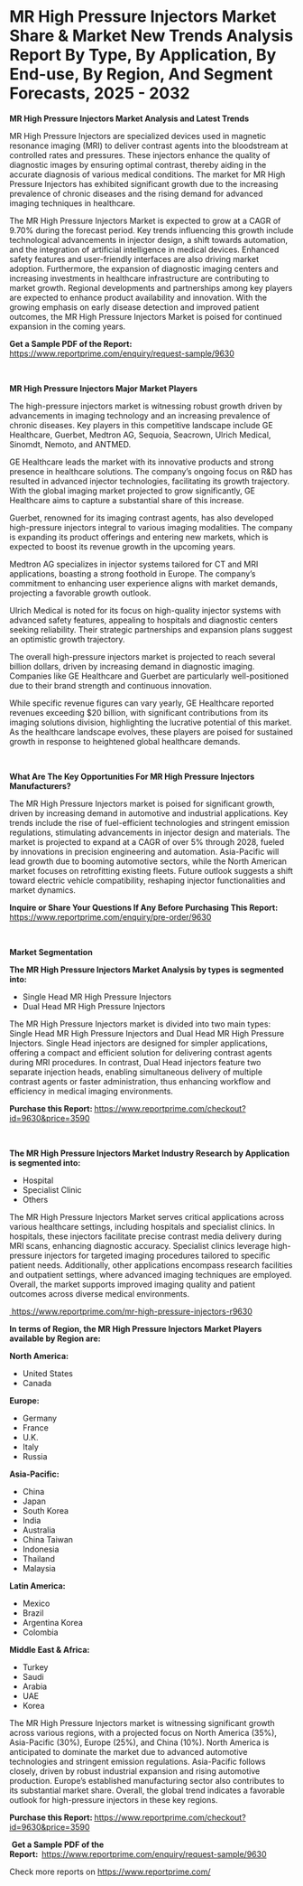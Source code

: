<p><h1>MR High Pressure Injectors Market Share & Market New Trends Analysis Report By Type, By Application, By End-use, By Region, And Segment Forecasts, 2025 - 2032</h1></p><p><strong>MR High Pressure Injectors Market Analysis and Latest Trends</strong></p>
<p><p>MR High Pressure Injectors are specialized devices used in magnetic resonance imaging (MRI) to deliver contrast agents into the bloodstream at controlled rates and pressures. These injectors enhance the quality of diagnostic images by ensuring optimal contrast, thereby aiding in the accurate diagnosis of various medical conditions. The market for MR High Pressure Injectors has exhibited significant growth due to the increasing prevalence of chronic diseases and the rising demand for advanced imaging techniques in healthcare.</p><p>The MR High Pressure Injectors Market is expected to grow at a CAGR of 9.70% during the forecast period. Key trends influencing this growth include technological advancements in injector design, a shift towards automation, and the integration of artificial intelligence in medical devices. Enhanced safety features and user-friendly interfaces are also driving market adoption. Furthermore, the expansion of diagnostic imaging centers and increasing investments in healthcare infrastructure are contributing to market growth. Regional developments and partnerships among key players are expected to enhance product availability and innovation. With the growing emphasis on early disease detection and improved patient outcomes, the MR High Pressure Injectors Market is poised for continued expansion in the coming years.</p></p>
<p><strong>Get a Sample PDF of the Report:&nbsp;</strong> <a href="https://www.reportprime.com/enquiry/request-sample/9630?utm_campaign=2462&utm_medium=2&utm_source=Github&utm_content=ia&utm_term=20032025&utm_id=mr-high-pressure-injectors">https://www.reportprime.com/enquiry/request-sample/9630</a></p>
<p>&nbsp;</p>
<p><strong>MR High Pressure Injectors Major Market Players</strong></p>
<p><p>The high-pressure injectors market is witnessing robust growth driven by advancements in imaging technology and an increasing prevalence of chronic diseases. Key players in this competitive landscape include GE Healthcare, Guerbet, Medtron AG, Sequoia, Seacrown, Ulrich Medical, Sinomdt, Nemoto, and ANTMED.</p><p>GE Healthcare leads the market with its innovative products and strong presence in healthcare solutions. The company’s ongoing focus on R&D has resulted in advanced injector technologies, facilitating its growth trajectory. With the global imaging market projected to grow significantly, GE Healthcare aims to capture a substantial share of this increase.</p><p>Guerbet, renowned for its imaging contrast agents, has also developed high-pressure injectors integral to various imaging modalities. The company is expanding its product offerings and entering new markets, which is expected to boost its revenue growth in the upcoming years.</p><p>Medtron AG specializes in injector systems tailored for CT and MRI applications, boasting a strong foothold in Europe. The company’s commitment to enhancing user experience aligns with market demands, projecting a favorable growth outlook.</p><p>Ulrich Medical is noted for its focus on high-quality injector systems with advanced safety features, appealing to hospitals and diagnostic centers seeking reliability. Their strategic partnerships and expansion plans suggest an optimistic growth trajectory.</p><p>The overall high-pressure injectors market is projected to reach several billion dollars, driven by increasing demand in diagnostic imaging. Companies like GE Healthcare and Guerbet are particularly well-positioned due to their brand strength and continuous innovation.</p><p>While specific revenue figures can vary yearly, GE Healthcare reported revenues exceeding $20 billion, with significant contributions from its imaging solutions division, highlighting the lucrative potential of this market. As the healthcare landscape evolves, these players are poised for sustained growth in response to heightened global healthcare demands.</p></p>
<p>&nbsp;</p>
<p><strong>What Are The Key Opportunities For MR High Pressure Injectors Manufacturers?</strong></p>
<p><p>The MR High Pressure Injectors market is poised for significant growth, driven by increasing demand in automotive and industrial applications. Key trends include the rise of fuel-efficient technologies and stringent emission regulations, stimulating advancements in injector design and materials. The market is projected to expand at a CAGR of over 5% through 2028, fueled by innovations in precision engineering and automation. Asia-Pacific will lead growth due to booming automotive sectors, while the North American market focuses on retrofitting existing fleets. Future outlook suggests a shift toward electric vehicle compatibility, reshaping injector functionalities and market dynamics.</p></p>
<p><strong>Inquire or Share Your Questions If Any Before Purchasing This Report:</strong> <a href="https://www.reportprime.com/enquiry/pre-order/9630?utm_campaign=2462&utm_medium=2&utm_source=Github&utm_content=ia&utm_term=20032025&utm_id=mr-high-pressure-injectors">https://www.reportprime.com/enquiry/pre-order/9630</a></p>
<p>&nbsp;</p>
<p><strong>Market Segmentation</strong></p>
<p><strong>The MR High Pressure Injectors Market Analysis by types is segmented into:</strong></p>
<p><ul><li>Single Head MR High Pressure Injectors</li><li>Dual Head MR High Pressure Injectors</li></ul></p>
<p><p>The MR High Pressure Injectors market is divided into two main types: Single Head MR High Pressure Injectors and Dual Head MR High Pressure Injectors. Single Head injectors are designed for simpler applications, offering a compact and efficient solution for delivering contrast agents during MRI procedures. In contrast, Dual Head injectors feature two separate injection heads, enabling simultaneous delivery of multiple contrast agents or faster administration, thus enhancing workflow and efficiency in medical imaging environments.</p></p>
<p><strong>Purchase this Report:&nbsp;</strong><a href="https://www.reportprime.com/checkout?id=9630&price=3590&utm_campaign=2462&utm_medium=2&utm_source=Github&utm_content=ia&utm_term=20032025&utm_id=mr-high-pressure-injectors">https://www.reportprime.com/checkout?id=9630&price=3590</a></p>
<p>&nbsp;</p>
<p><strong>The MR High Pressure Injectors Market Industry Research by Application is segmented into:</strong></p>
<p><ul><li>Hospital</li><li>Specialist Clinic</li><li>Others</li></ul></p>
<p><p>The MR High Pressure Injectors Market serves critical applications across various healthcare settings, including hospitals and specialist clinics. In hospitals, these injectors facilitate precise contrast media delivery during MRI scans, enhancing diagnostic accuracy. Specialist clinics leverage high-pressure injectors for targeted imaging procedures tailored to specific patient needs. Additionally, other applications encompass research facilities and outpatient settings, where advanced imaging techniques are employed. Overall, the market supports improved imaging quality and patient outcomes across diverse medical environments.</p></p>
<p><a href="https://www.reportprime.com/mr-high-pressure-injectors-r9630?utm_campaign=2462&utm_medium=2&utm_source=Github&utm_content=ia&utm_term=20032025&utm_id=mr-high-pressure-injectors">&nbsp;https://www.reportprime.com/mr-high-pressure-injectors-r9630</a></p>
<p><strong>In terms of Region, the MR High Pressure Injectors Market Players available by Region are:</strong></p>
<p>
    <p> <strong> North America: </strong>
        <ul>
            <li>United States</li>
            <li>Canada</li>
        </ul>
        </p> 
    <p> <strong> Europe: </strong>
        <ul>
            <li>Germany</li>
            <li>France</li>
            <li>U.K.</li>
            <li>Italy</li>
            <li>Russia</li>
        </ul>
        </p> 
    <p> <strong> Asia-Pacific: </strong>
        <ul>
            <li>China</li>
            <li>Japan</li>
            <li>South Korea</li>
            <li>India</li>
            <li>Australia</li>
            <li>China Taiwan</li>
            <li>Indonesia</li>
            <li>Thailand</li>
            <li>Malaysia</li>
        </ul>
        </p> 
    <p> <strong> Latin America: </strong>
        <ul>
            <li>Mexico</li>
            <li>Brazil</li>
            <li>Argentina Korea</li>
            <li>Colombia</li>
        </ul>
        </p> 
    <p> <strong> Middle East & Africa: </strong>
        <ul>
            <li>Turkey</li>
            <li>Saudi</li>
            <li>Arabia</li>
            <li>UAE</li>
            <li>Korea</li>
        </ul>
    </p>
    </p>
<p><p>The MR High Pressure Injectors market is witnessing significant growth across various regions, with a projected focus on North America (35%), Asia-Pacific (30%), Europe (25%), and China (10%). North America is anticipated to dominate the market due to advanced automotive technologies and stringent emission regulations. Asia-Pacific follows closely, driven by robust industrial expansion and rising automotive production. Europe’s established manufacturing sector also contributes to its substantial market share. Overall, the global trend indicates a favorable outlook for high-pressure injectors in these key regions.</p></p>
<p><strong>Purchase this Report: </strong><a href="https://www.reportprime.com/checkout?id=9630&price=3590&utm_campaign=2462&utm_medium=2&utm_source=Github&utm_content=ia&utm_term=20032025&utm_id=mr-high-pressure-injectors">https://www.reportprime.com/checkout?id=9630&price=3590</a></p>
<p>&nbsp;<strong>Get a Sample PDF of the Report:&nbsp;&nbsp;</strong><a href="https://www.reportprime.com/enquiry/request-sample/9630?utm_campaign=2462&utm_medium=2&utm_source=Github&utm_content=ia&utm_term=20032025&utm_id=mr-high-pressure-injectors">https://www.reportprime.com/enquiry/request-sample/9630</a></p>
<p><strong></strong></p>
<p>Check more reports on <a href="https://www.reportprime.com/?utm_campaign=2462&utm_medium=2&utm_source=Github&utm_content=ia&utm_term=20032025&utm_id=mr-high-pressure-injectors">https://www.reportprime.com/</a></p>